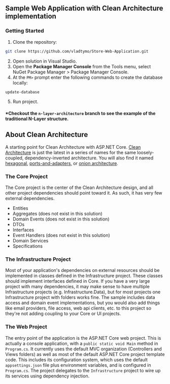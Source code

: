 ## Sample Web Application with Clean Architecture implementation

### Getting Started

1. Clone the repository:
  ```sh
  git clone https://github.com/vladtymo/Store-Web-Application.git
  ```
2. Open solution in Visual Studio.
3. Open the **Package Manager Console** from the Tools menu, select NuGet Package Manager > Package Manager Console.
4. At the `PM>` prompt enter the following commands to create the database locally:
  ```sh
  update-database
  ```
5. Run project.

#### *Checkout the `n-layer-architecture` branch to see the example of the traditional N-Layer structure.

## About Clean Architecture

A starting point for Clean Architecture with ASP.NET Core. [Clean Architecture](https://8thlight.com/blog/uncle-bob/2012/08/13/the-clean-architecture.html) is just the latest in a series of names for the same loosely-coupled, dependency-inverted architecture. You will also find it named [hexagonal](http://alistair.cockburn.us/Hexagonal+architecture), [ports-and-adapters](http://www.dossier-andreas.net/software_architecture/ports_and_adapters.html), or [onion architecture](http://jeffreypalermo.com/blog/the-onion-architecture-part-1/).

### The Core Project

The Core project is the center of the Clean Architecture design, and all other project dependencies should point toward it. As such, it has very few external dependencies.

- Entities
- Aggregates (does not exist in this solution)
- Domain Events (does not exist in this solution)
- DTOs
- Interfaces
- Event Handlers (does not exist in this solution)
- Domain Services
- Specifications

### The **Infrastructure** Project

Most of your application's dependencies on external resources should be implemented in classes defined in the Infrastructure project. These classes should implement interfaces defined in Core. If you have a very large project with many dependencies, it may make sense to have multiple Infrastructure projects (e.g. Infrastructure.Data), but for most projects one Infrastructure project with folders works fine. The sample includes data access and domain event implementations, but you would also add things like email providers, file access, web api clients, etc. to this project so they're not adding coupling to your Core or UI projects.

### The **Web** Project

The entry point of the application is the ASP.NET Core web project. This is actually a console application, with a `public static void Main` method in `Program.cs`. It currently uses the default MVC organization (Controllers and Views folders) as well as most of the default ASP.NET Core project template code. This includes its configuration system, which uses the default `appsettings.json` file plus environment variables, and is configured in `Program.cs`. The project delegates to the `Infrastructure` project to wire up its services using dependency injection.
